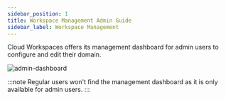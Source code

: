 ```yaml
---
sidebar_position: 1
title: Workspace Management Admin Guide
sidebar_label: Workspace Management
---
```



Cloud Workspaces offers its management dashboard for admin users to configure and edit their domain.

![admin-dashboard](/img/workspaces/management-dashboard.png)

:::note
Regular users won't find the management dashboard as it is only available for admin users.
:::
